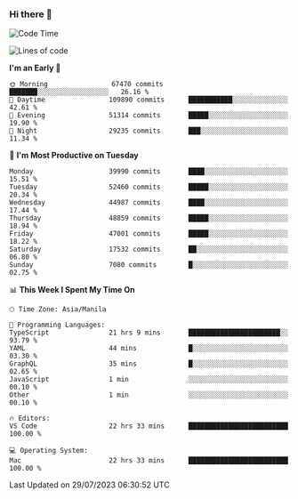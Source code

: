 ### Hi there 👋

<!--START_SECTION:waka-->
![Code Time](http://img.shields.io/badge/Code%20Time-4%2C188%20hrs%203%20mins-blue)

![Lines of code](https://img.shields.io/badge/From%20Hello%20World%20I%27ve%20Written-103.3%20million%20lines%20of%20code-blue)

**I'm an Early 🐤** 

```text
🌞 Morning                67470 commits       ███████░░░░░░░░░░░░░░░░░░   26.16 % 
🌆 Daytime                109890 commits      ███████████░░░░░░░░░░░░░░   42.61 % 
🌃 Evening                51314 commits       █████░░░░░░░░░░░░░░░░░░░░   19.90 % 
🌙 Night                  29235 commits       ███░░░░░░░░░░░░░░░░░░░░░░   11.34 % 
```
📅 **I'm Most Productive on Tuesday** 

```text
Monday                   39990 commits       ████░░░░░░░░░░░░░░░░░░░░░   15.51 % 
Tuesday                  52460 commits       █████░░░░░░░░░░░░░░░░░░░░   20.34 % 
Wednesday                44987 commits       ████░░░░░░░░░░░░░░░░░░░░░   17.44 % 
Thursday                 48859 commits       █████░░░░░░░░░░░░░░░░░░░░   18.94 % 
Friday                   47001 commits       █████░░░░░░░░░░░░░░░░░░░░   18.22 % 
Saturday                 17532 commits       ██░░░░░░░░░░░░░░░░░░░░░░░   06.80 % 
Sunday                   7080 commits        █░░░░░░░░░░░░░░░░░░░░░░░░   02.75 % 
```


📊 **This Week I Spent My Time On** 

```text
🕑︎ Time Zone: Asia/Manila

💬 Programming Languages: 
TypeScript               21 hrs 9 mins       ███████████████████████░░   93.79 % 
YAML                     44 mins             █░░░░░░░░░░░░░░░░░░░░░░░░   03.30 % 
GraphQL                  35 mins             █░░░░░░░░░░░░░░░░░░░░░░░░   02.65 % 
JavaScript               1 min               ░░░░░░░░░░░░░░░░░░░░░░░░░   00.10 % 
Other                    1 min               ░░░░░░░░░░░░░░░░░░░░░░░░░   00.10 % 

🔥 Editors: 
VS Code                  22 hrs 33 mins      █████████████████████████   100.00 % 

💻 Operating System: 
Mac                      22 hrs 33 mins      █████████████████████████   100.00 % 
```


 Last Updated on 29/07/2023 06:30:52 UTC
<!--END_SECTION:waka-->


<!--
**rad182/rad182** is a ✨ _special_ ✨ repository because its `README.md` (this file) appears on your GitHub profile.

Here are some ideas to get you started:

- 🔭 I’m currently working on ...
- 🌱 I’m currently learning ...
- 👯 I’m looking to collaborate on ...
- 🤔 I’m looking for help with ...
- 💬 Ask me about ...
- 📫 How to reach me: ...
- 😄 Pronouns: ...
- ⚡ Fun fact: ...
-->

